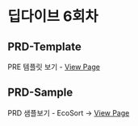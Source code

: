 # 딥다이브 6회차

## PRD-Template

PRE 템플릿 보기 - [View Page](https://coding-ghost-leejey.github.io/deepdive_6/prd/prd_template.html)

## PRD-Sample

PRD 샘플보기 - EcoSort -> [View Page](https://coding-ghost-leejey.github.io/deepdive_6/prd_sample.html)
